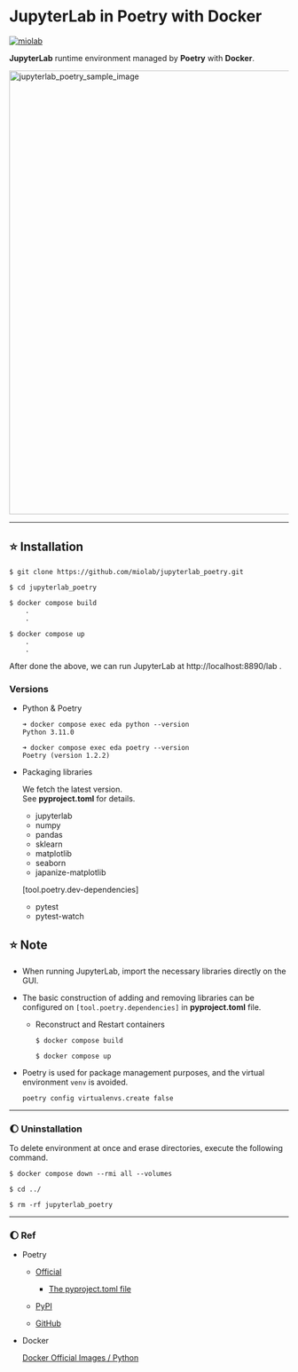 # JupyterLab in Poetry with Docker

[![miolab](https://circleci.com/gh/miolab/jupyterlab_poetry.svg?style=svg)](https://github.com/miolab/jupyterlab_poetry)

**JupyterLab** runtime environment managed by **Poetry** with **Docker**.

<img width="800" alt="jupyterlab_poetry_sample_image" src="https://user-images.githubusercontent.com/33124627/78244333-55f8e680-7520-11ea-924a-5195a74fc7ed.png">

---

## :star: Installation

```
$ git clone https://github.com/miolab/jupyterlab_poetry.git
```

```
$ cd jupyterlab_poetry
```

```
$ docker compose build
    .
    .

$ docker compose up
    .
    .
```

After done the above, we can run JupyterLab at http://localhost:8890/lab .

### Versions

- Python & Poetry

  ```
  ➜ docker compose exec eda python --version
  Python 3.11.0

  ➜ docker compose exec eda poetry --version
  Poetry (version 1.2.2)
  ```

- Packaging libraries

  We fetch the latest version.  
  See **pyproject.toml** for details.

  - jupyterlab
  - numpy
  - pandas
  - sklearn
  - matplotlib
  - seaborn
  - japanize-matplotlib

  [tool.poetry.dev-dependencies]

  - pytest
  - pytest-watch

## :star: Note

- When running JupyterLab, import the necessary libraries directly on the GUI.

- The basic construction of adding and removing libraries can be configured on `[tool.poetry.dependencies]` in **pyproject.toml** file.

  - Reconstruct and Restart containers

    ```
    $ docker compose build

    $ docker compose up
    ```

- Poetry is used for package management purposes, and the virtual environment `venv` is avoided.

  `poetry config virtualenvs.create false`

---

### :moon: Uninstallation

To delete environment at once and erase directories, execute the following command.

```
$ docker compose down --rmi all --volumes

$ cd ../

$ rm -rf jupyterlab_poetry
```

---

### :moon: Ref

- Poetry

  - [Official](https://python-poetry.org/)

    - [The pyproject.toml file](https://python-poetry.org/docs/pyproject/)

  - [PyPI](https://pypi.org/project/poetry/)

  - [GitHub](https://github.com/python-poetry/poetry)

- Docker

  [Docker Official Images / Python](https://hub.docker.com/_/python)
